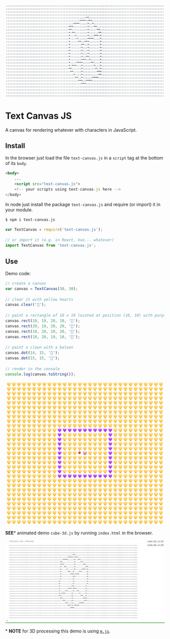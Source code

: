 ![alt Text Canvas .js](text-canvas.js.png)

# **Text Canvas JS**

A canvas for rendering whatever with characters in JavaScript.

## Install

In the browser just load the file `text-canvas.js` in a `script` tag at the bottom of its `body`.

```html
<body>
    ...
    <script src="text-canvas.js">
    <!-- your scripts using text-canvas.js here -->
</body>
```

In node just install the package `text-canvas.js` and require (or import) it in your module.

```sh
$ npm i text-canvas.js
```

```js
var TextCanvas = require('text-canvas.js');

// or import it (e.g. in React, Vue... whatever)
import TextCanvas from 'text-canvas.js';
```

## Use

Demo code:

```js
// create a canvas
var canvas = TextCanvas(30, 30);

// clear it with yellow hearts
canvas.clear('💛');

// paint a rectangle of 10 x 10 located at position (10, 10) with purple hearts
canvas.rect(10, 10, 20, 10, '💜');
canvas.rect(20, 10, 20, 20, '💜');
canvas.rect(10, 20, 20, 20, '💜');
canvas.rect(10, 20, 10, 10, '💜');

// paint a clown with a baloon
canvas.dot(14, 15, '🎈');
canvas.dot(15, 15, '🤡');

// render in the console
console.log(canvas.toString());
```

![alt rectangle-2d.js](rectangle-2d.png)

**SEE*** animated demo `cube-3d.js` by running `index.html` in the browser.

![alt cube-3d.js](cube-3d.gif)

\* **NOTE** for 3D processing this demo is using [`m.js`](https://www.npmjs.com/package/m.js). 